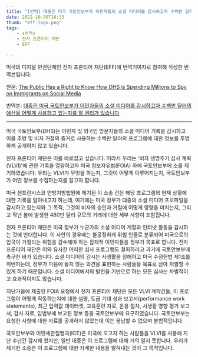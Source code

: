 ```yaml
---
title: "[번역] 대중은 미국 국토안보부가 이민자들의 소셜 미디어를 감시하고자 수백만 달러의 예산을 어떻게 사용하고 있는지를 알 권리가 있습니다"
date: 2022-10-30T16:33
thumb: "eff-logo.png"
tags: 
    - ❮번역❯
    - 전자 프론티어 재단
    - EFF

---
```


미국의 디지털 민권단체인 전자 프론티어 재단(EFF)에 번역기여자로 참여해 작성한 번역본입니다.

원문: [The Public Has a Right to Know How DHS is Spending Millions to Spy on Immigrants on Social Media](https://www.eff.org/deeplinks/2022/03/public-has-right-know-how-dhs-spending-millions-spy-immigrants-social-media)

번역본: [대중은 미국 국토안보부가 이민자들의 소셜 미디어를 감시하고자 수백만 달러의 예산을 어떻게 사용하고 있는지를 알 권리가 있습니다](https://www.eff.org/ko/deeplinks/2022/03/public-has-right-know-how-dhs-spending-millions-spy-immigrants-social-media)

---

미국 국토안보부(DHS)는 이민자 및 외국인 방문자들의 소셜 미디어 기록을 감시하고 이를 추방 및 비자 거절의 증거로 사용하는 수백만 달러의 프로그램에 대한 정보를 투명하게 공개하지 않고 있습니다.

전자 프론티어 재단은 이를 바로잡고 싶습니다. 따라서 우리는 '비자 생명주기 심사 계획(VLVI)'에 관한 기록을 열람하고자 미국 정보자유법(FOIA) 하에 국토안보부에 소를 제기하였습니다. 우리는 VLVI가 무엇을 하는지, 그것이 어떻게 이루어지는지, 국토안보부가 어떤 정보를 수집하는지를 알고자 합니다.

미국 샌프란시스코 연방지방법원에 제기된 이 소송 건은 해당 프로그램의 현재 상황에 대한 기록을 알아내고자 하는데, 여기에는 미국 정부가 대중의 소셜 미디어 프로파일을 감시하고 있는지와 그 목적, 그것이 비자의 승인과 거절에 어떻게 영향을 미치는지, 그리고 작년 봄에 발생한 480만 달러 규모의 거래에 대한 세부 사항이 포함됩니다.

전자 프론티어 재단은 미국 정부가 누군가의 소셜 미디어 계정과 인터넷 활동을 감시하는 것에 반대합니다. 이 사안의 경우에는 불공정하게 위험 인물로 분류되어 미국으로의 입국이 거절되는 위험을 감수해야 하는 잠재적 이민자들을 정부가 목표로 합니다. 전자 프론티어 재단은 이와 유사한 어떠한 심사 프로그램도 철회하라고 과거에 국토안보부에 촉구한 바가 있습니다. 소셜 미디어의 감시는 사생활을 침해하고 미국 수정헌법 제1조를 위반하는데, 정부가 마음에 들지 않는 의견을 표현하는 사람들을 목표로 삼아 처벌할 수 있게 하기 때문입니다. 소셜 미디어에서의 발언을 기반으로 하는 모든 심사는 차별적이고 효과적이지도 않습니다.

지난가을에 제출된 FOIA 요청에서 전자 프론티어 재단은 모든 VLVI 계약건들, 이 프로그램이 어떻게 작동하는지에 대한 설명, 도급 기대 성과 보고서(performance work statements), 최근 입력값 데이터셋, 교육훈련 자료, 운용 절차, 사생활 영향 평가 보고서, 감사 자료, 입법부에 보고된 정보 등을 국토안보부에 요구하였습니다. 국토안보부는 요청한 사항에 대한 자료를 공개하지 않았는데 이는 용납할 수 없으며 불법적입니다.

국토안보부와 이민세관집행국(ICE)은 미국에 오고자 하는 사람들을 VLVI를 사용해 지난 수년간 감시해 왔지만, 일반 대중은 이 프로그램에 대해 거의 알지 못합니다. 우리가 제기한 소송은 이 프로그램에 대한 자세한 내용을 밝혀내는 것이 그 목적입니다.